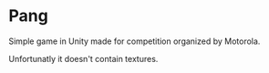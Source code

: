 # Pang

Simple game in Unity made for competition organized by Motorola.

Unfortunatly it doesn't contain textures.
